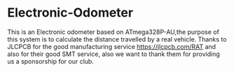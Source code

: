# Electronic-Odometer
This is an Electronic odometer based on ATmega328P-AU,the purpose of this system is to calculate the distance travelled by a real vehicle. Thanks to JLCPCB for the good manufacturing service https://jlcpcb.com/RAT and also for their good SMT service, also we want to thank them for providing us a sponsorship for our club.
